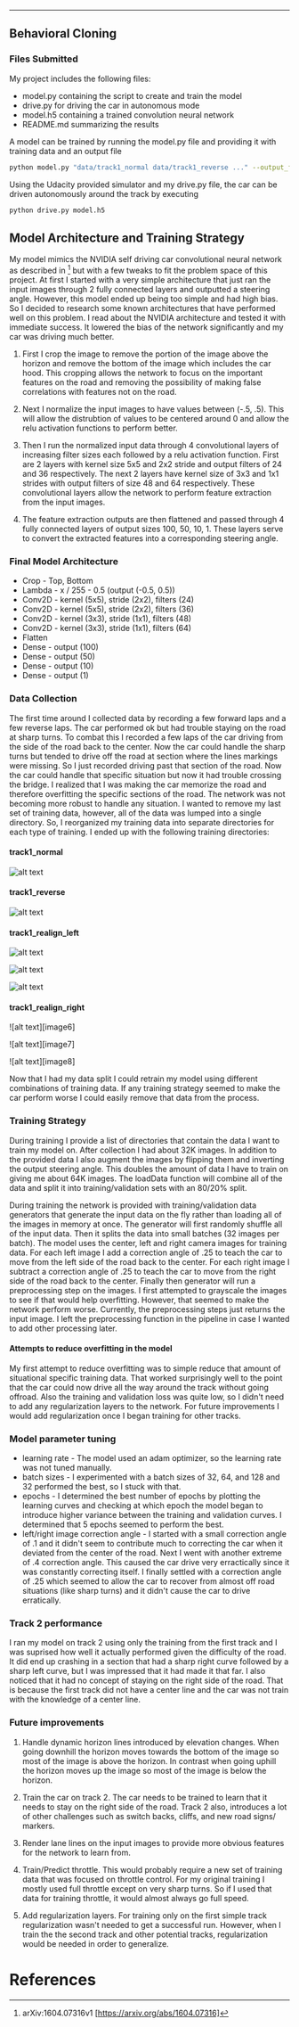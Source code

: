 [image1]: ./images/track1_normal_center.jpg "Track 1 Center Normal"
[image2]: ./images/track1_reverse_center.jpg "Track 1 Center Reverse"
[image3]: ./images/track1_recover_left1.jpg "Track 1 Recover Left 1"
[image4]: ./images/track1_recover_left2.jpg "Track 1 Recover Left 2"
[image5]: ./images/track1_recover_left3.jpg "Track 1 Recover Left 3"
[image3]: ./images/track1_recover_right1.jpg "Track 1 Recover Right 1"
[image4]: ./images/track1_recover_right2.jpg "Track 1 Recover Right 2"
[image5]: ./images/track1_recover_right3.jpg "Track 1 Recover Right 3"

---
**Behavioral Cloning**
---

### Files Submitted

My project includes the following files:
* model.py containing the script to create and train the model
* drive.py for driving the car in autonomous mode
* model.h5 containing a trained convolution neural network 
* README.md summarizing the results

A model can be trained by running the model.py file and providing it with training data and an output file
```sh
python model.py "data/track1_normal data/track1_reverse ..." --output_file model.h5
```

Using the Udacity provided simulator and my drive.py file, the car can be driven autonomously around the track by executing 
```sh
python drive.py model.h5
```

## Model Architecture and Training Strategy

My model mimics the NVIDIA self driving car convolutional neural network as described in [^1] but with a few tweaks to fit the problem space of this project. At first I started with a very simple architecture that just ran the input images through 2 fully connected layers and outputted a steering angle. However, this model ended up being too simple and had high bias. So I decided to research some known architectures that have performed well on this problem. I read about the NVIDIA architecture and tested it with immediate success. It lowered the bias of the network significantly and my car was driving much better.

1. First I crop the image to remove the portion of the image above the horizon and remove the bottom of the image which includes the car hood. This cropping allows the network to focus on the important features on the road and removing the possibility of making false correlations with features not on the road.

2. Next I normalize the input images to have values between (-.5, .5). This will allow the distrubtion of values to be centered around 0 and allow the relu activation functions to perform better.

3. Then I run the normalized input data through 4 convolutional layers of increasing filter sizes each followed by a relu activation function. First are 2 layers with kernel size 5x5 and 2x2 stride and output filters of 24 and 36 respectively. The next 2 layers have kernel size of 3x3 and 1x1 strides with output filters of size 48 and 64 respectively. These convolutional layers allow the network to perform feature extraction from the input images.

4. The feature extraction outputs are then flattened and passed through 4 fully connected layers of output sizes 100, 50, 10, 1. These layers serve to convert the extracted features into a corresponding steering angle.

### Final Model Architecture
- Crop 	- Top, Bottom
- Lambda 	- x / 255 - 0.5 (output (-0.5, 0.5))
- Conv2D 	- kernel (5x5), stride (2x2), filters (24)
- Conv2D 	- kernel (5x5), stride (2x2), filters (36)
- Conv2D 	- kernel (3x3), stride (1x1), filters (48)
- Conv2D 	- kernel (3x3), stride (1x1), filters (64)
- Flatten
- Dense	- output (100)
- Dense	- output (50)
- Dense	- output (10)
- Dense	- output (1)

### Data Collection

The first time around I collected data by recording a few forward laps and a few reverse laps. The car performed ok but had trouble staying on the road at sharp turns. To combat this I recorded a few laps of the car driving from the side of the road back to the center. Now the car could handle the sharp turns but tended to drive off the road at section where the lines markings were missing. So I just recorded driving past that section of the road. Now the car could handle that specific situation but now it had trouble crossing the bridge. I realized that I was making the car memorize the road and therefore overfitting the specific sections of the road. The network was not becoming more robust to handle any situation. I wanted to remove my last set of training data, however, all of the data was lumped into a single directory. So, I reorganized my training data into separate directories for each type of training. I ended up with the following training directories:
#### track1_normal

![alt text][image1]

#### track1_reverse

![alt text][image2]

#### track1_realign_left

![alt text][image3]

![alt text][image4]

![alt text][image5]

#### track1_realign_right

![alt text][image6]

![alt text][image7]

![alt text][image8]

Now that I had my data split I could retrain my model using different combinations of training data. If any training strategy seemed to make the car perform worse I could easily remove that data from the process. 

### Training Strategy

During training I provide a list of directories that contain the data I want to train my model on. After collection I had about 32K images. In addition to the provided data I also augment the images by flipping them and inverting the output steering angle. This doubles the amount of data I have to train on giving me about 64K images. The loadData function will combine all of the data and split it into training/validation sets with an 80/20% split. 

During training the network is provided with training/validation data generators that generate the input data on the fly rather than loading all of the images in memory at once. The generator will first randomly shuffle all of the input data. Then it splits the data into small batches (32 images per batch). The model uses the center, left and right camera images for training data. For each left image I add a correction angle of .25 to teach the car to move from the left side of the road back to the center. For each right image I subtract a correction angle of .25 to teach the car to move from the right side of the road back to the center. Finally then generator will run a preprocessing step on the images. I first attempted to grayscale the images to see if that would help overfitting. However, that seemed to make the network perform worse. Currently, the preprocessing steps just returns the input image. I left the preprocessing function in the pipeline in case I wanted to add other processing later.

#### Attempts to reduce overfitting in the model 

My first attempt to reduce overfitting was to simple reduce that amount of situational specific training data. That worked surprisingly well to the point that the car could now drive all the way around the track without going offroad.
Also the training and validation loss was quite low, so I didn't need to add any regularization layers to the network. For future improvements I would add regularization once I began training for other tracks.

### Model parameter tuning

- learning rate - The model used an adam optimizer, so the learning rate was not tuned manually. 
- batch sizes   - I experimented with a batch sizes of 32, 64, and 128 and 32 performed the best, so I stuck with that.
- epochs        - I determined the best number of epochs by plotting the learning curves and checking at which epoch the model began to introduce higher variance between the training and validation curves. I determined that 5 epochs seemed to perform the best.
- left/right image correction angle - I started with a small correction angle of .1 and it didn't seem to contribute much to correcting the car when it deviated from the center of the road. Next I went with another extreme of .4 correction angle. This caused the car drive very erractically since it was constantly correcting itself. I finally settled with a correction angle of .25 which seemed to allow the car to recover from almost off road situations (like sharp turns) and it didn't cause the car to drive erratically. 

### Track 2 performance

I ran my model on track 2 using only the training from the first track and I was suprised how well it actually performed given the difficulty of the road. It did end up crashing in a section that had a sharp right curve followed by a sharp left curve, but I was impressed that it had made it that far. I also noticed that it had no concept of staying on the right side of the road. That is because the first track did not have a center line and the car was not train with the knowledge of a center line.

### Future improvements

1. Handle dynamic horizon lines introduced by elevation changes. When going downhill the horizon moves towards the bottom of the image so most of the image is above the horizon. In contrast when going uphill the horizon moves up the image so most of the image is below the horizon.

2. Train the car on track 2. The car needs to be trained to learn that it needs to stay on the right side of the road. Track 2 also, introduces a lot of other challenges such as switch backs, cliffs, and new road signs/ markers.

3. Render lane lines on the input images to provide more obvious features for the network to learn from.

4. Train/Predict throttle. This would probably require a new set of training data that was focused on throttle control. For my original training I mostly used full throttle except on very sharp turns. So if I used that data for training throttle, it would almost always go full speed.

5. Add regularization layers. For training only on the first simple track regularization wasn't needed to get a successful run. However, when I train the the second track and other potential tracks, regularization would be needed in order to generalize.
 
# References

[^1]: arXiv:1604.07316v1 [https://arxiv.org/abs/1604.07316]
